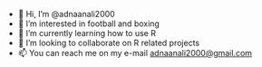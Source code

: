 - 👋 Hi, I’m @adnaanali2000
- 👀 I’m interested in football and boxing
- 🌱 I’m currently learning how to use R
- 💞️ I’m looking to collaborate on R related projects
- 📫 You can reach me on my e-mail adnaanali2000@gmail.com

<!---
adnaanali2000/adnaanali2000 is a ✨ special ✨ repository because its `README.md` (this file) appears on your GitHub profile.
You can click the Preview link to take a look at your changes.
--->
